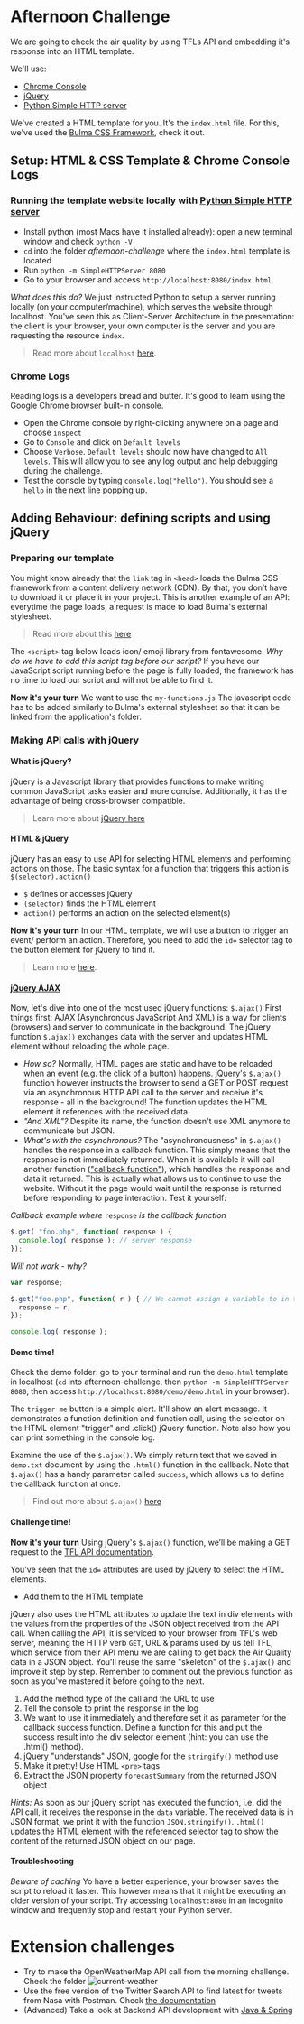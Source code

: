 # Afternoon Challenge
We are going to check the air quality by using TFLs API and embedding it's response into an HTML template.

We'll use:
* [Chrome Console](https://developers.google.com/web/tools/chrome-devtools/console/)
* [jQuery](https://www.digitalocean.com/community/tutorials/an-introduction-to-jquery)
* [Python Simple HTTP server](https://www.pythonforbeginners.com/modules-in-python/how-to-use-simplehttpserver/)

We've created a HTML template for you. It's the `index.html` file. For this, we've used the [Bulma CSS Framework](https://bulma.io/documentation/), check it out.

## Setup: HTML & CSS Template & Chrome Console Logs

### Running the template website locally with [Python Simple HTTP server](https://www.pythonforbeginners.com/modules-in-python/how-to-use-simplehttpserver/)
* Install python (most Macs have it installed already): open a new terminal window and check `python -V`
* `cd` into the folder *afternoon-challenge* where the `index.html` template is located
* Run `python -m SimpleHTTPServer 8080`
* Go to your browser and access `http://localhost:8080/index.html`

_What does this do?_
We just instructed Python to setup a server running locally (on your computer/machine), which serves the website through localhost. You've seen this as Client-Server Architecture in the presentation: the client is your browser, your own computer is the server and you are requesting the resource `index`.
> Read more about `localhost` [here](https://techterms.com/definition/localhost).

### Chrome Logs
Reading logs is a developers bread and butter. It's good to learn using the Google Chrome browser built-in console.
* Open the Chrome console by right-clicking anywhere on a page and choose `inspect`
* Go to `Console` and click on `Default levels`
* Choose `Verbose`. `Default levels` should now have changed to `All levels`.
This will allow you to see any log output and help debugging during the challenge.
* Test the console by typing `console.log("hello")`. You should see a `hello` in the next line popping up.


## Adding Behaviour: defining scripts and using jQuery

### Preparing our template
You might know already that the `link` tag in `<head>` loads the Bulma CSS framework from a content delivery network (CDN). By that, you don’t have to download it or place it in your project. This is another example of an API: everytime the page loads, a request is made to load Bulma's external stylesheet.
> Read more about this [here](https://css-tricks.com/adding-a-cdn-to-your-website/)

The `<script>` tag below loads icon/ emoji library from fontawesome.
_Why do we have to add this script tag before our script?_
If you have our JavaScript script running before the page is fully loaded, the framework has no time to load our script and will not be able to find it.

__Now it's your turn__
 We want to use the `my-functions.js` The javascript code has to be added similarly to Bulma's external stylesheet so that it can be linked from the application's folder.

### Making API calls with jQuery

#### What is jQuery?
jQuery is a Javascript library that provides functions to make writing common JavaScript tasks easier and more concise. Additionally, it has the advantage of being cross-browser compatible.
> Learn more about [jQuery here](https://www.digitalocean.com/community/tutorials/an-introduction-to-jquery)

#### HTML & jQuery
jQuery has an easy to use API for selecting HTML elements and performing actions on those. The basic syntax for a function that triggers this action is
`$(selector).action()`

* `$` defines or accesses jQuery
* `(selector)` finds the HTML element
* `action()` performs an action on the selected element(s)

__Now it's your turn__
In our HTML template, we will use a button to trigger an event/ perform an action. Therefore, you need to add the `id=` selector tag to the button element for jQuery to find it.
>Learn more [here](https://www.w3schools.com/jquery/jquery_selectors.asp).

#### [jQuery AJAX](https://learn.jquery.com/ajax/)
Now, let's dive into one of the most used jQuery functions: `$.ajax()`
First things first: AJAX (Asynchronous JavaScript And XML) is a way for clients (browsers) and server to communicate in the background. The jQuery function `$.ajax()` exchanges data with the server and updates HTML element without reloading the whole page.
* _How so?_
Normally, HTML pages are static and have to be reloaded when an event (e.g. the click of a button) happens.
jQuery's `$.ajax()` function however instructs the browser to send a GET or POST request via an asynchronous HTTP API call to the server and receive it's response - all in the background! The function updates the HTML element it references with the received data.
* _"And XML"?_
Despite its name, the function doesn't use XML anymore to communicate but JSON.
* _What's with the asynchronous?_
The "asynchronousness" in `$.ajax()` handles the response in a callback function. This simply means that the response is not immediately returned. When it is available it will call another function (["callback function"](https://learn.jquery.com/ajax/key-concepts/)), which handles the response and data it returned. This is actually what allows us to continue to use the website. Without it the page would wait until the response is returned before responding to page interaction. Test it yourself:

_Callback example where_ `response` _is the callback function_
```javascript
$.get( "foo.php", function( response ) {
  console.log( response ); // server response
});
```

_Will not work - why?_
```javascript
var response;

$.get("foo.php", function( r ) { // We cannot assign a variable to in the definition and use it later. We
  response = r;
});

console.log( response );
```

#### Demo time!
Check the demo folder: go to your terminal and run the `demo.html` template in localhost (`cd` into afternoon-challenge, then `python -m SimpleHTTPServer 8080`, then access `http://localhost:8080/demo/demo.html` in your browser).

The `trigger me` button is a simple alert. It'll show an alert message. It demonstrates a function definition and function call, using the selector on the HTML element "trigger" and .click() jQuery function. Note also how you can print something in the console log.

Examine the use of the `$.ajax()`. We simply return text that we saved in `demo.txt` document by using the `.html()` function in the callback.
Note that `$.ajax()` has a handy parameter called `success`, which allows us to define the callback function at once.
> Find out more about `$.ajax()` [here](https://learn.jquery.com/ajax/jquery-ajax-methods/)

#### Challenge time!
__Now it's your turn__
Using jQuery's `$.ajax()` function, we’ll be making a GET request to the [TFL API documentation](https://api.tfl.gov.uk/swagger/ui/index.html?url=/swagger/docs/v1#!/AirQuality/).

You've seen that the `id=` attributes are used by jQuery to select the HTML elements.
- Add them to the HTML template  

jQuery also uses the HTML attributes to update the text in div elements with the values from the properties of the JSON object received from the API call. When calling the API, it is serviced to your browser from TFL's web server, meaning the HTTP verb `GET`, URL & params used by us tell TFL, which service from their API menu we are calling to get back the Air Quality data in a JSON object.
You'll reuse the same "skeleton" of the `$.ajax()` and improve it step by step. Remember to comment out the previous function as soon as you've mastered it before going to the next.

1. Add the method type of the call and the URL to use
2. Tell the console to print the response in the log
3. We want to use it immediately and therefore set it as parameter for the callback success function. Define a function for this and put the success result into the div selector element (hint: you can use the .html() method).
4. jQuery "understands" JSON, google for the `stringify()` method use
5. Make it pretty! Use HTML `<pre>` tags
6. Extract the JSON property `forecastSummary` from the returned JSON object

_Hints:_
As soon as our jQuery script has executed the function, i.e. did the API call, it receives the response in the `data` variable. The received data is in JSON format, we print it with the function `JSON.stringify()`. `.html()` updates the HTML element with the referenced selector tag to show the content of the returned JSON object on our page.

#### Troubleshooting
_Beware of caching_
Yo have a better experience, your browser saves the script to reload it faster. This however means that it might be executing an older version of your script. Try accessing `localhost:8080` in an incognito window and frequently stop and restart your Python server.

# Extension challenges
- Try to make the OpenWeatherMap API call from the morning challenge. Check the folder ![current-weather](current-weather)
- Use the free version of the Twitter Search API to find latest for tweets from Nasa with Postman. Check [the documentation](https://developer.twitter.com/en/docs/tweets/search/api-reference/get-search-tweets.html)
- (Advanced) Take a look at Backend API development with [Java & Spring](https://spring.io/guides/gs/consuming-rest-jquery/)
